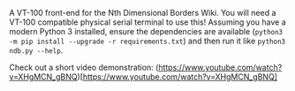 A VT-100 front-end for the Nth Dimensional Borders Wiki. You will need a VT-100 compatible physical serial terminal to use this! Assuming you have a modern Python 3 installed, ensure the dependencies are available (`python3 -m pip install --upgrade -r requirements.txt`) and then run it like `python3 ndb.py --help`.

Check out a short video demonstration: (https://www.youtube.com/watch?v=XHgMCN_gBNQ)[https://www.youtube.com/watch?v=XHgMCN_gBNQ]
